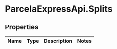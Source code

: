 # ParcelaExpressApi.Splits

## Properties
Name | Type | Description | Notes
------------ | ------------- | ------------- | -------------
